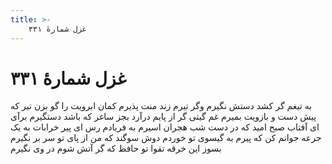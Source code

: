 ```yaml
---
title: >-
    غزل شمارهٔ ۳۳۱
---
```

# غزل شمارهٔ ۳۳۱

به تیغم گر کشد دستش نگیرم
وگر تیرم زند منت پذیرم
کمان ابرویت را گو بزن تیر
که پیش دست و بازویت بمیرم
غم گیتی گر از پایم درآرد
بجز ساغر که باشد دستگیرم
برآی ای آفتاب صبح امید
که در دست شب هجران اسیرم
به فریادم رس ای پیر خرابات
به یک جرعه جوانم کن که پیرم
به گیسوی تو خوردم دوش سوگند
که من از پای تو سر بر نگیرم
بسوز این خرقه تقوا تو حافظ
که گر آتش شوم در وی نگیرم

